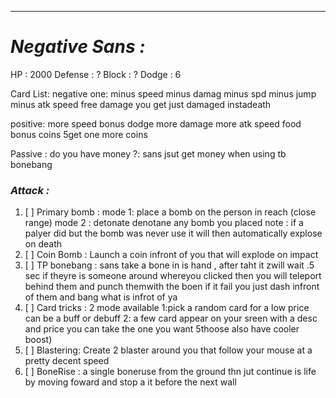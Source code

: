 __________________________________________________________________________
# ***Negative Sans :***
HP : 2000
Defense : ?
Block : ?
Dodge : 6

Card List:
negative one:
minus speed 
minus damag
minus spd 
minus jump
minus atk speed
free damage you get just damaged
instadeath

positive:
more speed 
bonus dodge 
more damage 
more atk speed
food
bonus coins 5get one more coins 

Passive : 
	do you have money ?:
	sans jsut get money when using tb bonebang 
### ***Attack :***
1. [ ] Primary bomb : 
       mode 1: place a bomb on the person in reach (close range)
       mode 2 : detonate  denotane any bomb you placed 
       note : if a palyer did but the bomb was never use it will then automatically explose on death
2. [ ] Coin Bomb :
       Launch a coin infront of you that will explode on impact 
3. [ ] TP bonebang :
       sans take a bone in is hand , after taht it zwill wait .5 sec if theyre is someone around whereyou clicked then you will teleport behind them and punch themwith the boen if it fail you just dash infront of them and bang what is infrot of ya 
4. [ ] Card tricks : 2 mode available
       1:pick a random card for a low price can be a buff or debuff
       2: a few card appear on your sreen with a desc and price you can take the one you want 5thoose also have cooler boost) 
5. [ ] Blastering:
       Create 2 blaster around you that follow your mouse at a pretty decent speed
6. [ ] BoneRise :
       a single boneruse from the ground thn jut continue is life by moving foward and stop a it before the next wall